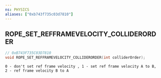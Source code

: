 ```yaml
---
ns: PHYSICS
aliases: ["0xb743f735c03d7810"]
---
```

## ROPE_SET_REFFRAMEVELOCITY_COLLIDERORDER

```c
// 0xB743F735C03D7810
void ROPE_SET_REFFRAMEVELOCITY_COLLIDERORDER(int colliderOrder);
```

```
0 - don't set ref frame velocity , 1 - set ref frame velocity A to B, 2 - ref frame velocity B to A
```
